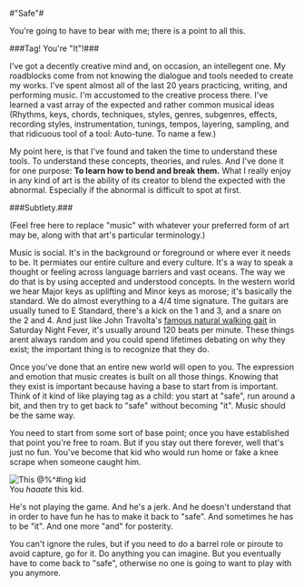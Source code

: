 #"Safe"#

You're going to have to bear with me; there is a point to all this. 

###Tag! You're "It"!###

I've got a decently creative mind and, on occasion, an intellegent one. My roadblocks come from not knowing the dialogue and tools needed to create my works. I've spent almost all of the last 20 years practicing, writing, and performing music. I'm accustomed to the creative process there. I've learned a vast array of the expected and rather common musical ideas (Rhythms, keys, chords, techniques, styles, genres, subgenres, effects, recording styles, instrumentation, tunings, tempos, layering, sampling, and that ridicuous tool of a tool: Auto-tune. To name a few.)

My point here, is that I've found and taken the time to understand these tools. To understand these concepts, theories, and rules. And I've done it for one purpose: **To learn how to bend and break them.** What I really enjoy in any kind of art is the ability of its creator to blend the expected with the abnormal. Especially if the abnormal is difficult to spot at first. 

###Subtlety.###

(Feel free here to replace "music" with whatever your preferred form of art may be, along with that art's particular terminology.)

Music is social. It's in the background or foreground or where ever it needs to be. It permiates our entire culture and every culture. It's a way to speak a thought or feeling across language barriers and vast oceans. The way we do that is by using accepted and understood concepts. In the western world we hear Major keys as uplifting and Minor keys as morose; it's basically the standard. We do almost everything to a 4/4 time signature. The guitars are usually tuned to E Standard, there's a kick on the 1 and 3, and a snare on the 2 and 4. And just like John Travolta's [famous natural walking gait](https://goo.gl/skKDCL) in Saturday Night Fever, it's usually around 120 beats per minute. These things arent always random and you could spend lifetimes debating on why they exist; the important thing is to recognize that they do. 

Once you've done that an entire new world will open to you. The expression and emotion that music creates is built on all those things. Knowing that they exist is important because having a base to start from is important. Think of it kind of like playing tag as a child: you start at "safe", run around a bit, and then try to get back to "safe" without becoming "it". Music should be the same way. 

You need to start from some sort of base point; once you have established that point you're free to roam. But if you stay out there forever, well that's just no fun. You've become that kid who would run home or fake a knee scrape when someone caught him.

![This @%^#ing kid](http://goo.gl/4sjPka "Dont be this kid")<BR>
You _haaate_ this kid.

He's not playing the game. And he's a jerk. And he doesn't understand that in order to have fun he has to make it back to "safe". And sometimes he has to be "it". And one more "and" for posterity. 

You can't ignore the rules, but if you need to do a barrel role or piroute to avoid capture, go for it. Do anything you can imagine. But you eventually have to come back to "safe", otherwise no one is going to want to play with you anymore. 

